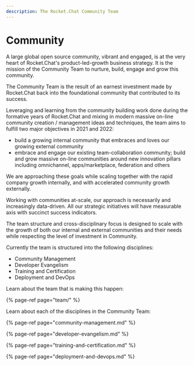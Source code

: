```yaml
---
description: The Rocket.Chat Community Team
---
```


# Community

A large global open source community, vibrant and engaged, is at the very heart of Rocket.Chat's product-led-growth business strategy.  It is the mission of the Community Team to nurture, build, engage and grow this community. 

The Community Team is the result of an earnest investment made by Rocket.Chat back into the foundational community that contributed to its success.

Leveraging and learning from the community building work done during the formative years of Rocket.Chat and mixing in modern massive on-line community creation / management ideas and techniques,  the team aims to fulfill two major objectives in 2021 and 2022:

*  build a growing internal community that embraces and loves our growing external community
*  embrace and engage our existing team-collaboration community;  build and grow massive on-line communities around new innovation pillars including omnichannel, apps/marketplace, federation and others

We are approaching these goals while scaling together with the rapid company growth internally, and with accelerated  community growth externally.   

Working with communities at-scale, our approach is necessarily and increasingly data-driven.  All our strategic initiatives will have measurable axis with succinct success indicators.

The team structure and cross-disciplinary focus is designed to scale with the growth of both our internal and external communities and their needs while respecting the level of investment in Community. 

Currently the team is structured into the following disciplines:

* Community Management
* Developer Evangelism
* Training and Certification
* Deployment and DevOps

Learn about the team that is making this happen:

{% page-ref page="team/" %}

  
Learn about each of the disciplines in the Community Team:



{% page-ref page="community-management.md" %}

{% page-ref page="developer-evangelism.md" %}

{% page-ref page="training-and-certification.md" %}

{% page-ref page="deployment-and-devops.md" %}













 

  
  




